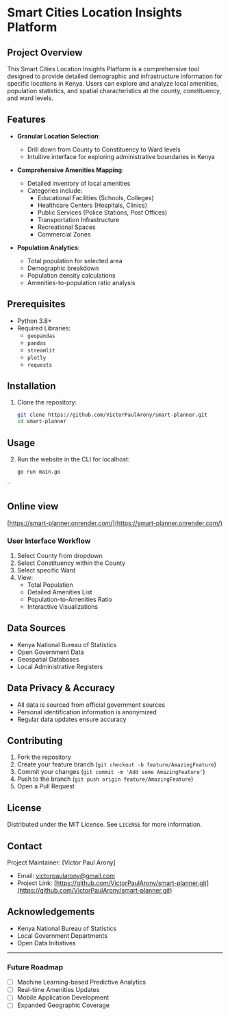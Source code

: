 # Smart Cities Location Insights Platform

## Project Overview

This Smart Cities Location Insights Platform is a comprehensive tool designed to provide detailed demographic and infrastructure information for specific locations in Kenya. Users can explore and analyze local amenities, population statistics, and spatial characteristics at the county, constituency, and ward levels.

## Features

- **Granular Location Selection**: 
  - Drill down from County to Constituency to Ward levels
  - Intuitive interface for exploring administrative boundaries in Kenya

- **Comprehensive Amenities Mapping**:
  - Detailed inventory of local amenities
  - Categories include:
    * Educational Facilities (Schools, Colleges)
    * Healthcare Centers (Hospitals, Clinics)
    * Public Services (Police Stations, Post Offices)
    * Transportation Infrastructure
    * Recreational Spaces
    * Commercial Zones

- **Population Analytics**:
  - Total population for selected area
  - Demographic breakdown
  - Population density calculations
  - Amenities-to-population ratio analysis

## Prerequisites

- Python 3.8+
- Required Libraries:
  - `geopandas`
  - `pandas`
  - `streamlit`
  - `plotly`
  - `requests`

## Installation

1. Clone the repository:
   ```bash
   git clone https://github.com/VictorPaulArony/smart-planner.git
   cd smart-planner
   ```


## Usage

2. Run the website in the CLI for localhost:
   ```bash
   go run main.go
   ```
``
## Online view 

[https://smart-planner.onrender.com/](https://smart-planner.onrender.com/)


### User Interface Workflow
1. Select County from dropdown
2. Select Constituency within the County
3. Select specific Ward
4. View:
   - Total Population
   - Detailed Amenities List
   - Population-to-Amenities Ratio
   - Interactive Visualizations

## Data Sources

- Kenya National Bureau of Statistics
- Open Government Data
- Geospatial Databases
- Local Administrative Registers

## Data Privacy & Accuracy

- All data is sourced from official government sources
- Personal identification information is anonymized
- Regular data updates ensure accuracy

## Contributing

1. Fork the repository
2. Create your feature branch (`git checkout -b feature/AmazingFeature`)
3. Commit your changes (`git commit -m 'Add some AmazingFeature'`)
4. Push to the branch (`git push origin feature/AmazingFeature`)
5. Open a Pull Request

## License

Distributed under the MIT License. See `LICENSE` for more information.

## Contact

Project Maintainer: [Victor Paul Arony]
- Email: victorpaularony@gmail.com
- Project Link: [https://github.com/VictorPaulArony/smart-planner.git](https://github.com/VictorPaulArony/smart-planner.git)

## Acknowledgements

- Kenya National Bureau of Statistics
- Local Government Departments
- Open Data Initiatives

---

### Future Roadmap

- [ ] Machine Learning-based Predictive Analytics
- [ ] Real-time Amenities Updates
- [ ] Mobile Application Development
- [ ] Expanded Geographic Coverage
